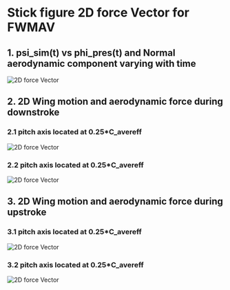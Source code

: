 # Stick figure 2D force Vector for FWMAV

## 1. psi_sim(t) vs phi_pres(t) and Normal aerodynamic component varying with time

![2D force Vector](https://github.com/xijunke/Stick_figure_forceVector_for_FWMAV/blob/master/2D-force%20vector_1568/pic_bmp_tif_eps_png_psd/psi_sim(t)%20vs%20phi_pres(t)%20and%20Normal%20aerodynamic%20component%20varying%20with%20time.bmp)

## 2. 2D Wing motion and aerodynamic force during downstroke

### 2.1 pitch axis located at 0.25*C_avereff

![2D force Vector](https://github.com/xijunke/Stick_figure_forceVector_for_FWMAV/blob/master/2D-force%20vector_1568/pic_bmp_tif_eps_png_psd/Stick_figure_force_downstroke_pitchaxis025C_avereff.bmp)

### 2.2 pitch axis located at 0.25*C_avereff

![2D force Vector](https://github.com/xijunke/Stick_figure_forceVector_for_FWMAV/blob/master/2D-force%20vector_1568/pic_bmp_tif_eps_png_psd/Stick_figure_force_downstroke_pitchaxis025C_avereff.png)

## 3. 2D Wing motion and aerodynamic force during upstroke

### 3.1 pitch axis located at 0.25*C_avereff

![2D force Vector](https://github.com/xijunke/Stick_figure_forceVector_for_FWMAV/blob/master/2D-force%20vector_1568/pic_bmp_tif_eps_png_psd/Stick_figure_force_upstroke_pitchaxis025C_avereff.bmp)

### 3.2 pitch axis located at 0.25*C_avereff

![2D force Vector](https://github.com/xijunke/Stick_figure_forceVector_for_FWMAV/blob/master/2D-force%20vector_1568/pic_bmp_tif_eps_png_psd/Stick_figure_force_upstroke_pitchaxis025_C_avereff.png)

